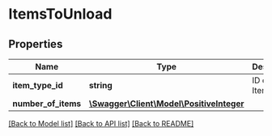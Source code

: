 # ItemsToUnload

## Properties
Name | Type | Description | Notes
------------ | ------------- | ------------- | -------------
**item_type_id** | **string** | ID of the ItemType. | 
**number_of_items** | [**\Swagger\Client\Model\PositiveInteger**](PositiveInteger.md) |  | [optional] 

[[Back to Model list]](../../README.md#documentation-for-models) [[Back to API list]](../../README.md#documentation-for-api-endpoints) [[Back to README]](../../README.md)

